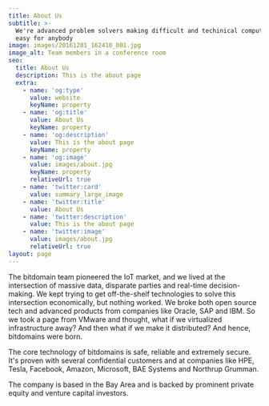 ```yaml
---
title: About Us
subtitle: >-
  We're advanced problem solvers making difficult and techinical computing tasks
  easy for anybody
image: images/20161201_162410_001.jpg
image_alt: Team members in a conference room
seo:
  title: About Us
  description: This is the about page
  extra:
    - name: 'og:type'
      value: website
      keyName: property
    - name: 'og:title'
      value: About Us
      keyName: property
    - name: 'og:description'
      value: This is the about page
      keyName: property
    - name: 'og:image'
      value: images/about.jpg
      keyName: property
      relativeUrl: true
    - name: 'twitter:card'
      value: summary_large_image
    - name: 'twitter:title'
      value: About Us
    - name: 'twitter:description'
      value: This is the about page
    - name: 'twitter:image'
      value: images/about.jpg
      relativeUrl: true
layout: page
---
```

The bitdomain team pioneered the IoT market, and we lived at the intersection of massive data, disparate parties and real-time decision-making. We kept trying to get off-the-shelf technologies to solve this intersection economically, but nothing worked. We broke both open source tech and advanced products from companies like Oracle, SAP and IBM. So we took a page from VMware and thought, what if we virtualized infrastructure away? And then what if we make it distributed? And hence, bitdomains were born.

The core technology of bitdomains is safe, reliable and extremely secure. It's proven with several confidential customers and at companies like HPE, Tesla, Facebook, Amazon, Microsoft, BAE Systems and Northrup Grumman.

The company is based in the Bay Area and is backed by prominent private equity and venture capital investors.
